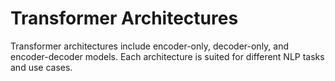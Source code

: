 # Transformer Architectures

Transformer architectures include encoder-only, decoder-only, and encoder-decoder models. Each architecture is suited for different NLP tasks and use cases.
